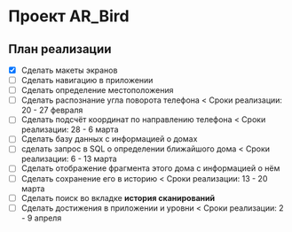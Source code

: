# Проект AR_Bird
План реализации
----
- [x] Сделать макеты экранов 
- [ ] Сделать навигацию в приложении
- [ ] Сделать определение местоположения
- [ ] Сделать распознание угла поворота телефона
< Сроки реализации: 20 - 27 февраля 
- [ ] Сделать подсчёт координат по направлению телефона
< Сроки реализации: 28 - 6 марта
- [ ] Сделать базу данных с информацией о домах
- [ ] сделать запрос в SQL о определении ближайшого дома
< Сроки реализации: 6 - 13 марта 
- [ ] Сделать отображение фрагмента этого дома с информацией о нём
- [ ] Сделать сохранение его в историю
< Сроки реализации: 13 - 20 марта 
- [ ] Сделать поиск во вкладке **история сканирований** 
- [ ] Сделать достижения в приложении и уровни
< Сроки реализации: 2 - 9 апреля 
